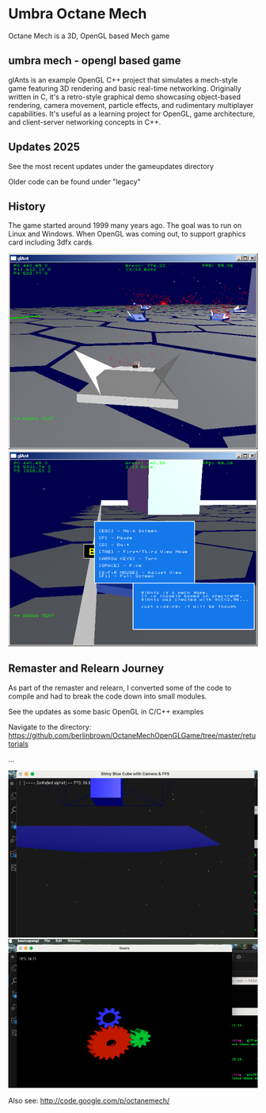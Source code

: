 # Umbra Octane Mech

Octane Mech is a 3D, OpenGL based Mech game

## umbra mech - opengl based game

glAnts is an example OpenGL C++ project that simulates a mech-style game featuring 3D rendering and basic real-time networking. Originally written in C, it's a retro-style graphical demo showcasing object-based rendering, camera movement, particle effects, and rudimentary multiplayer capabilities. It's useful as a learning project for OpenGL, game architecture, and client-server networking concepts in C++.

## Updates 2025

See the most recent updates under the gameupdates directory

Older code can be found under "legacy"

## History

The game started around 1999 many years ago.  The goal was to run on Linux and Windows.  When OpenGL was coming out, to support graphics card including 3dfx cards.

<img src="https://github.com/berlinbrown/OctaneMechOpenGLGame/raw/master/octanemech/glAntsMechGameWinNew/media/screenshot_mech_game1.png" />

<img src="https://github.com/berlinbrown/OctaneMechOpenGLGame/raw/master/octanemech/glAntsMechGameWinNew/media/screenshot_mech_game2.png" />

## Remaster and Relearn Journey

As part of the remaster and relearn, I converted some of the code to compile and had to break the code down into small modules.

See the updates as some basic OpenGL in C/C++ examples

Navigate to the directory: https://github.com/berlinbrown/OctaneMechOpenGLGame/tree/master/retutorials

...

<img src="https://github.com/berlinbrown/OctaneMechOpenGLGame/raw/master/octanemech/glAntsMechGameWinNew/media/Screenshot 2025-05-02_1.png" />

<img src="https://github.com/berlinbrown/OctaneMechOpenGLGame/raw/master/octanemech/glAntsMechGameWinNew/media/Screenshot2025-05-02_2.png" />


Also see: http://code.google.com/p/octanemech/ 
